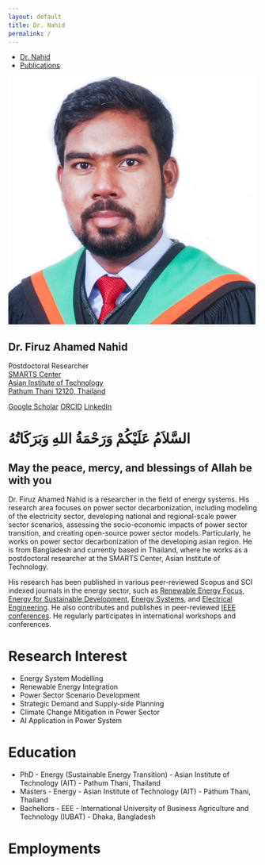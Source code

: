 ```yaml
---
layout: default
title: Dr. Nahid
permalink: /
---
```


<!-- TOP NAVIGATION -->
<nav class="top-nav">
  <ul>
    <li><a href="/">Dr. Nahid</a></li>
    <li><a href="/publications/">Publications</a></li>
  </ul>
</nav> 

<!-- TWO COLUMN CONTAINER -->
<div class="homepage-container">
  
  <!-- LEFT SECTION: PHOTO + BUTTONS -->
  <div class="left-panel">
    <img src="/image/Untitled design.png" alt="Dr. Nahid" class="profile-pic">
    <h2>Dr. Firuz Ahamed Nahid</h2>
    <p> Postdoctoral Researcher <br>
    <a href="https://smartscenter.ait.ac.th/smarts-people" target="_blank">SMARTS Center</a><br>
    <a href="https://ait.ac.th/" target="_blank"> Asian Institute of Technology<br>
    Pathum Thani 12120, Thailand
    </p>
    <div class="link-buttons">
      <a href="https://scholar.google.com/citations?user=uqPruO4AAAAJ&hl=en" target="_blank"><i class="fab fa-google"></i> Google Scholar</a>
      <a href="https://orcid.org/0000-0002-2531-7640" target="_blank"><i class="fab fa-orcid"></i> ORCID</a>
      <a href="https://www.linkedin.com/in/firuz-ahamed-nahid/" target="_blank"><i class="fab fa-linkedin"></i> LinkedIn</a>
    </div>
  </div>

  <!-- RIGHT SECTION: BIO -->
  <div class="right-panel">
    <div class="intro-heading">
      <h1> السَّلاَمُ عَلَيْكُمْ وَرَحْمَةُ اللهِ وَبَرَكَاتُهُ </h1>
      <h2> May the peace, mercy, and blessings of Allah be with you </h2>
    </div>
    <p>
      Dr. Firuz Ahamed Nahid is a researcher in the field of energy systems. His research area focuses on power sector decarbonization, including modeling of the electricity sector, developing national and regional-scale power sector scenarios, assessing the socio-economic impacts of power sector transition, and creating open-source power sector models. Particularly, he works on power sector decarbonization of the developing asian region. He is from Bangladesh and currently based in Thailand, where he works as a postdoctoral researcher at the SMARTS Center, Asian Institute of Technology. 
    </p>
  
   <p>
  His research has been published in various peer-reviewed Scopus and SCI indexed journals in the energy sector, such as 
  <a href="https://www.sciencedirect.com/journal/renewable-energy-focus" target="_blank">Renewable Energy Focus</a>, 
  <a href="https://www.sciencedirect.com/journal/energy-for-sustainable-development" target="_blank">Energy for Sustainable Development</a>, 
  <a href="https://www.springer.com/journal/12667" target="_blank">Energy Systems</a>, and 
  <a href="https://www.springer.com/journal/202" target="_blank">Electrical Engineering</a>. 
  He also contributes and publishes in peer-reviewed 
  <a href="https://ieeexplore.ieee.org/Xplore/home.jsp" target="_blank">IEEE conferences</a>. 
  He regularly participates in international workshops and conferences.
</p>


  <h1> Research Interest </h1>
    <ul>
        <li> Energy System Modelling  </li>
        <li> Renewable Energy Integration  </li>
        <li> Power Sector Scenario Development  </li>
        <li> Strategic Demand and Supply-side Planning   </li>
        <li> Climate Change Mitigation in Power Sector  </li>
        <li> AI Application in Power System  </li>
    </ul>

  <h1> Education </h1>
      <ul>
        <li> PhD - Energy (Sustainable Energy Transition) -  Asian Institute of Technology (AIT) - Pathum Thani, Thailand </li>
        <li> Masters - Energy - Asian Institute of Technology (AIT) - Pathum Thani, Thailand  </li>
        <li> Bachellors - EEE - International University of Business Agriculture and Technology (IUBAT) - Dhaka, Bangladesh  </li>
    </ul>
  <h1> Employments </h1>
  </div>
</div>
